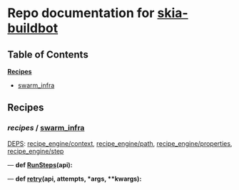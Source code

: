 <!--- AUTOGENERATED BY `./recipes.py test train` -->
# Repo documentation for [skia-buildbot]()
## Table of Contents

**[Recipes](#Recipes)**
  * [swarm_infra](#recipes-swarm_infra)
## Recipes

### *recipes* / [swarm\_infra](/infra/bots/recipes/swarm_infra.py)

[DEPS](/infra/bots/recipes/swarm_infra.py#13): [recipe\_engine/context][recipe_engine/recipe_modules/context], [recipe\_engine/path][recipe_engine/recipe_modules/path], [recipe\_engine/properties][recipe_engine/recipe_modules/properties], [recipe\_engine/step][recipe_engine/recipe_modules/step]

&mdash; **def [RunSteps](/infra/bots/recipes/swarm_infra.py#36)(api):**

&mdash; **def [retry](/infra/bots/recipes/swarm_infra.py#24)(api, attempts, \*args, \*\*kwargs):**

[recipe_engine/recipe_modules/context]: https://chromium.googlesource.com/infra/luci/recipes-py.git/+/aa84e2a4f50fe7ed19690fa61b0d1f8294964b14/README.recipes.md#recipe_modules-context
[recipe_engine/recipe_modules/path]: https://chromium.googlesource.com/infra/luci/recipes-py.git/+/aa84e2a4f50fe7ed19690fa61b0d1f8294964b14/README.recipes.md#recipe_modules-path
[recipe_engine/recipe_modules/properties]: https://chromium.googlesource.com/infra/luci/recipes-py.git/+/aa84e2a4f50fe7ed19690fa61b0d1f8294964b14/README.recipes.md#recipe_modules-properties
[recipe_engine/recipe_modules/step]: https://chromium.googlesource.com/infra/luci/recipes-py.git/+/aa84e2a4f50fe7ed19690fa61b0d1f8294964b14/README.recipes.md#recipe_modules-step
